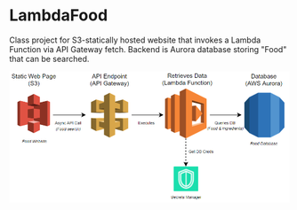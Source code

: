 # LambdaFood
Class project for S3-statically hosted website that invokes a Lambda Function via API Gateway fetch.  Backend is Aurora database storing "Food" that can be searched.

![Image of Architecture](https://github.com/stevo9510/LambdaFood/blob/main/src/sanderson-project2/images/architecture-diagram.png)

